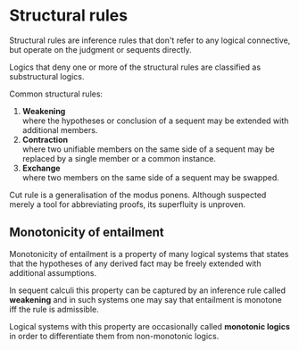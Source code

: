 # Structural rules

Structural rules are inference rules that don't refer to any logical connective, but operate on the judgment or sequents directly.

Logics that deny one or more of the structural rules are classified as substructural logics.

Common structural rules:
1. **Weakening**    
  where the hypotheses or conclusion of a sequent may be extended with additional members.
2. **Contraction**    
  where two unifiable members on the same side of a sequent may be replaced by a single member or a common instance.
3. **Exchange**    
  where two members on the same side of a sequent may be swapped.




Cut rule is a generalisation of the modus ponens. Although suspected merely a tool for abbreviating proofs, its superfluity is unproven.


## Monotonicity of entailment
Monotonicity of entailment is a property of many logical systems that states that the hypotheses of any derived fact may be freely extended with additional assumptions.

In sequent calculi this property can be captured by an inference rule called **weakening** and in such systems one may say that entailment is monotone iff the rule is admissible.

Logical systems with this property are occasionally called **monotonic logics** in order to differentiate them from non-monotonic logics.
